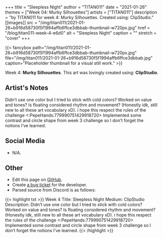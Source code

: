 +++
title =       "Sleepless Night"
author =      "TITAN011"
date =        "2021-01-26"
themes =      ["Week 04: Murky Silhouettes"]
artists =     ["TITAN011"]
description = "by TITAN011 for week 4: Murky Silhouettes. Created using: ClipStudio."
[[images]]
      src = "/img/titan011/2021-01-26+b916d58730f5f1994affb6ffce3dbbab-thumbnail-w720px.jpg"
      href = "/blog/titan011-week-4-e6d0"
      alt = "Sleepless Night"
      caption = ""
      stretch = "cover"
+++

{{< fancybox path="/img/titan011/2021-01-26+b916d58730f5f1994affb6ffce3dbbab-thumbnail-w720px.jpg" file="/img/titan011/2021-01-26+b916d58730f5f1994affb6ffce3dbbab.jpg" caption="Placeholder thumbnail for a visual still work." >}}


Week 4: **Murky Silhouettes**. This art was lovingly created using: **ClipStudio**.

## Artist's Notes

Didn’t use one color but I tried to stick with cold colors? Worked on value and tones? Is floating considered rhythm and movement? (Honestly idk, still new to all these art vocabulary xD). i hope this respect the rules of the challenge <:PepeHands:779990751429918720>  Implemented some contrast and circle shape from week 3 challenge so I don’t forget the notions I’ve learned.

## Social Media

- N/A.

## Other

- Edit this page on [GitHub](https://github.com/teaminkling/web-refresh/edit/main/content/blog/titan011-week-4-e6d0.md).
- Create [a bug ticket](https://github.com/teaminkling/web-refresh/issues/new?assignees=&labels=bug&template=problem-report.md&title=) for the developer.
- Parsed source from Discord is as follows:

{{< highlight txt >}}
Week 4
Title: Sleepless Night
Medium: ClipStudio
Description: Didn’t use one color but I tried to stick with cold colors? Worked on value and tones? Is floating considered rhythm and movement? (Honestly idk, still new to all these art vocabulary xD). i hope this respect the rules of the challenge <:PepeHands:779990751429918720>  Implemented some contrast and circle shape from week 3 challenge so I don’t forget the notions I’ve learned.
{{< /highlight >}}